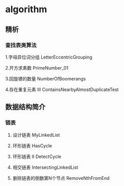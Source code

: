 # algorithm

## 精析
### 查找表类算法
1.字母异位词分组 LetterEccentricGrouping

2.开方求素数 PrimeNumber_01

3.回旋镖的数量 NumberOfBoomerangs

4.存在重复元素 III ContainsNearbyAlmostDuplicateTest

## 数据结构简介
###  链表
1. 设计链表 MyLinkedList

2. 环形链表 HasCycle

3. 环形链表 II DetectCycle

4. 相交链表 IntersectingLinkedList

5. 删除链表的倒数第N个节点 RemoveNthFromEnd